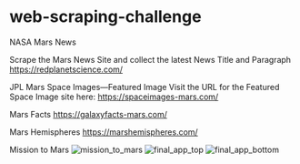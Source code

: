 # web-scraping-challenge

NASA Mars News

Scrape the Mars News Site and collect the latest News Title and Paragraph 
https://redplanetscience.com/

JPL Mars Space Images—Featured Image
Visit the URL for the Featured Space Image site here:
https://spaceimages-mars.com/

Mars Facts
https://galaxyfacts-mars.com/

Mars Hemispheres
https://marshemispheres.com/


Mission to Mars
![mission_to_mars](https://user-images.githubusercontent.com/95519407/174952447-59f84ed1-aab3-4cff-898c-3dbc369a0911.png)
![final_app_top](https://user-images.githubusercontent.com/95519407/174952466-16b00a19-aa0f-41ba-ad95-a4ed8ac06f38.png)
![final_app_bottom](https://user-images.githubusercontent.com/95519407/174952477-685a3326-fa9e-4903-8f8e-e4273b8b316d.png)
